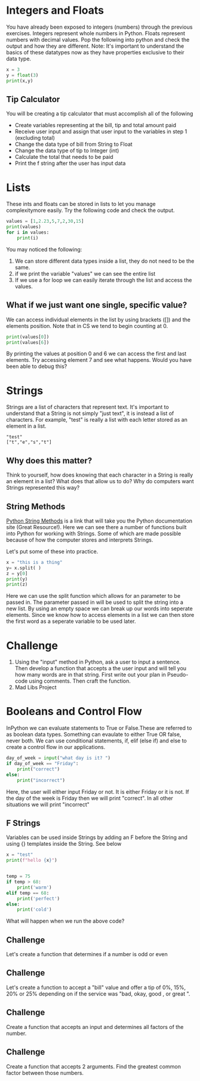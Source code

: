 
# Integers and Floats
You have already been exposed to integers (numbers) through the previous exercises. Integers represent whole numbers in Python. Floats represent numbers with decimal values. Pop the following into python and check the output and how they are different. Note: It's important to understand the basics of these datatypes now as they have properties exclusive to their data type. 
```python
x = 3
y = float(3)
print(x,y)
```
## Tip Calculator 
You will be creating a tip calculator that must accomplish all of the following

- Create variables representing at the bill, tip and total amount
paid
- Receive user input and assign that user input to the variables in
step 1 (excluding total)
- Change the data type of bill from String to Float
- Change the data type of tip to Integer (int)
- Calculate the total that needs to be paid
- Print the f string after the user has input data
# Lists
These ints and floats can be stored in lists to let you manage complexitymore easily. Try the following code and check the output. 
```python
values = [1,2.23,5,7,2,30,15]
print(values)
for i in values:
    print(i)
```
You may noticed the following:

1. We can store different data types inside a list, they do not need to be the same.
2.  if we print the variable "values" we can see the entire list
3.  If we use a for loop we can easily iterate through the list and access the values.

## What if we just want one single, specific value?
We can access individual elements in the list by using brackets ([]) and the elements position. Note that in CS we tend to begin counting at 0. 
```python
print(values[0])
print(values[6])
```
By printing the values at position 0 and 6 we can access the first and last elements. Try accessing element 7 and see what happens. Would you have been able to debug this?

# Strings
Strings are a list of characters that represent text. It's important to  understand that a String is not simply "just text", it is instead a list of characters. For example, "test" is really a list with each letter stored as an element in a list.
```
"test"
["t","e","s","t"]
```
## Why does this matter?
Think to yourself, how does knowing that each character in a String is really an element in a list? What does that allow us to do? Why do computers want Strings represented this way?

## String Methods
[Python String Methods](https://docs.python.org/3.11/library/string.html) is a link that will take you the Python documentation site (Great Resource!). Here we can see there a number of functions built into Python for working with Strings. Some of which are made possible because of how the computer stores and interprets Strings. 

Let's put some of these into practice.
```python
x = "this is a thing"
y= x.split( )
z = y[0]
print(y)
print(z)
```
Here we can use the split function which allows for an parameter to be passed in. The parameter passed in will be used to split the string into a new list. By using an empty space we can break up our words into seperate elements. Since we know how to access elements in a list we can then store the first word as a seperate variable to be used later.

# Challenge
1. Using the "input" method in Python, ask a user to input a sentence. Then develop a function that accepts a the user input and will tell you how many words are in that string. First write out your plan in Pseudo-code using comments. Then craft the function. 
2. Mad Libs Project

# Booleans and Control Flow
InPython we can evaluate statements to True or False.These are referred to as boolean data types. Something can evaulate to either True OR false, never both. We can use conditional statements, if, elif (else if) and  else to create a control flow in our applications. 

```python
day_of_week = input("what day is it? ")
if day_of_week == "Friday":
    print("correct")
else:
    print("incorrect")
```
Here, the user will either input Friday or not. It is either Friday or it is not. If the day of the week is Friday then we will print "correct". In all other situations we will print "incorrect"
## F Strings
Variables can be used inside Strings by adding an F before the String and using {} templates inside the String. See below
``` Python
x = "test"
print(f"hello {x}")
```
```python

temp = 75
if temp > 68:
    print('warm')
elif temp == 68:
    print('perfect')
else:
    print('cold')
```
What will happen when we run the above code? 

## Challenge
Let's create a function that determines if a number is odd or even
## Challenge
Let's create a function to accept a "bill" value and offer a tip of 0%, 15%, 20% or 25% depending on if the service was "bad, okay, good , or great ". 

## Challenge

Create a function that accepts an input and determines all factors of the number. 

## Challenge 

Create a function that accepts 2 arguments. Find the greatest common factor between those numbers. 


